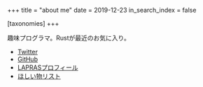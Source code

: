 +++
title = "about me"
date = 2019-12-23
in_search_index = false

[taxonomies]
+++

趣味プログラマ。Rustが最近のお気に入り。

- [Twitter](https://twitter.com/ksk001100)
- [GitHub](https://github.com/ksk001100)
- [LAPRASプロフィール](https://lapras.com/public/BE7TXA7)
- [ほしい物リスト](https://www.amazon.co.jp/hz/wishlist/ls/5WJZHNEF90RF?ref_=wl_share)